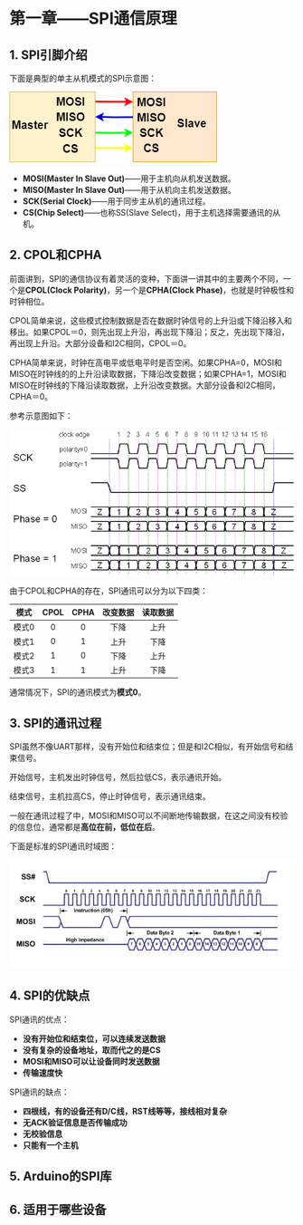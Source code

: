 # 第一章——SPI通信原理

## 1. SPI引脚介绍

下面是典型的单主从机模式的SPI示意图：

![SPI Circuit](../../../../images/通信专题/串口通信/SPI/3.4.1-1.png)

- **MOSI(Master In Slave Out)**——用于主机向从机发送数据。
- **MISO(Master In Slave Out)**——用于从机向主机发送数据。
- **SCK(Serial Clock)**——用于同步主从机的通讯过程。
- **CS(Chip Select)**——也称SS(Slave Select)，用于主机选择需要通讯的从机。

## 2. CPOL和CPHA

前面讲到，SPI的通信协议有着灵活的变种，下面讲一讲其中的主要两个不同，一个是**CPOL(Clock Polarity)**，另一个是**CPHA(Clock Phase)**，也就是时钟极性和时钟相位。

CPOL简单来说，这些模式控制数据是否在数据时钟信号的上升沿或下降沿移入和移出。如果CPOL＝0，则先出现上升沿，再出现下降沿；反之，先出现下降沿，再出现上升沿。大部分设备和I2C相同，CPOL＝0。

CPHA简单来说，时钟在高电平或低电平时是否空闲。如果CPHA=0，MOSI和MISO在时钟线的的上升沿读取数据，下降沿改变数据；如果CPHA=1，MOSI和MISO在时钟线的下降沿读取数据，上升沿改变数据。大部分设备和I2C相同，CPHA＝0。

参考示意图如下：

![SPI模式示意图](../../../../images/通信专题/串口通信/SPI/3.4.1-2.png)

由于CPOL和CPHA的存在，SPI通讯可以分为以下四类：

|模式|CPOL|CPHA|改变数据|读取数据|
|:--:|:--:|:--:|:--:|:--:|
|模式0|0|0|下降|上升|
|模式1|0|1|上升|下降|
|模式2|1|0|下降|上升|
|模式3|1|1|上升|下降|

通常情况下，SPI的通讯模式为**模式0**。

## 3. SPI的通讯过程

SPI虽然不像UART那样，没有开始位和结束位；但是和I2C相似，有开始信号和结束信号。

开始信号，主机发出时钟信号，然后拉低CS，表示通讯开始。

结束信号，主机拉高CS，停止时钟信号，表示通讯结束。

一般在通讯过程了中，MOSI和MISO可以不间断地传输数据，在这之间没有校验的信息位，通常都是**高位在前，低位在后**。

下面是标准的SPI通讯时域图：

![SPI通讯时域图](../../../../images/通信专题/串口通信/SPI/3.4.1-3.png)

## 4. SPI的优缺点

SPI通讯的优点：

- **没有开始位和结束位，可以连续发送数据**
- **没有复杂的设备地址，取而代之的是CS**
- **MOSI和MISO可以让设备同时发送数据**
- **传输速度快**

SPI通讯的缺点：

- **四根线，有的设备还有D/C线，RST线等等，接线相对复杂**
- **无ACK验证信息是否传输成功**
- **无校验信息**
- **只能有一个主机**

## 5. Arduino的SPI库

## 6. 适用于哪些设备
